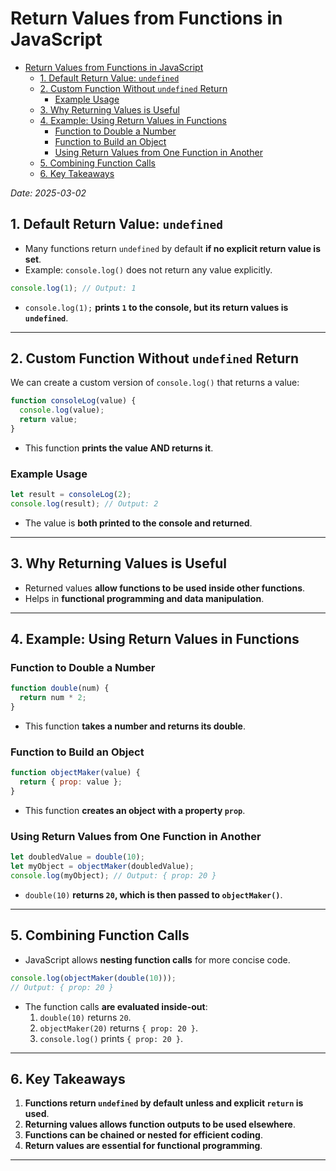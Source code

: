 # Return Values from Functions in JavaScript

<!--toc:start-->

- [Return Values from Functions in JavaScript](#return-values-from-functions-in-javascript)
  - [1. Default Return Value: `undefined`](#1-default-return-value-undefined)
  - [2. Custom Function Without `undefined` Return](#2-custom-function-without-undefined-return)
    - [Example Usage](#example-usage)
  - [3. Why Returning Values is Useful](#3-why-returning-values-is-useful)
  - [4. Example: Using Return Values in Functions](#4-example-using-return-values-in-functions)
    - [Function to Double a Number](#function-to-double-a-number)
    - [Function to Build an Object](#function-to-build-an-object)
    - [Using Return Values from One Function in Another](#using-return-values-from-one-function-in-another)
  - [5. Combining Function Calls](#5-combining-function-calls)
  - [6. Key Takeaways](#6-key-takeaways)
  <!--toc:end-->

_Date: 2025-03-02_

## 1. Default Return Value: `undefined`

- Many functions return `undefined` by default **if no explicit return value is set**.
- Example: `console.log()` does not return any value explicitly.

```js
console.log(1); // Output: 1
```

- `console.log(1);` **prints `1` to the console, but its return values is `undefined`**.

---

## 2. Custom Function Without `undefined` Return

We can create a custom version of `console.log()` that returns a value:

```js
function consoleLog(value) {
  console.log(value);
  return value;
}
```

- This function **prints the value AND returns it**.

### Example Usage

```js
let result = consoleLog(2);
console.log(result); // Output: 2
```

- The value is **both printed to the console and returned**.

---

## 3. Why Returning Values is Useful

- Returned values **allow functions to be used inside other functions**.
- Helps in **functional programming and data manipulation**.

---

## 4. Example: Using Return Values in Functions

### Function to Double a Number

```js
function double(num) {
  return num * 2;
}
```

- This function **takes a number and returns its double**.

### Function to Build an Object

```js
function objectMaker(value) {
  return { prop: value };
}
```

- This function **creates an object with a property `prop`**.

### Using Return Values from One Function in Another

```js
let doubledValue = double(10);
let myObject = objectMaker(doubledValue);
console.log(myObject); // Output: { prop: 20 }
```

- `double(10)` **returns `20`, which is then passed to `objectMaker()`**.

---

## 5. Combining Function Calls

- JavaScript allows **nesting function calls** for more concise code.

```js
console.log(objectMaker(double(10)));
// Output: { prop: 20 }
```

- The function calls **are evaluated inside-out**:
  1.  `double(10)` returns `20`.
  2.  `objectMaker(20)` returns `{ prop: 20 }`.
  3.  `console.log()` prints `{ prop: 20 }`.

---

## 6. Key Takeaways

1. **Functions return `undefined` by default unless and explicit `return` is used**.
2. **Returning values allows function outputs to be used elsewhere**.
3. **Functions can be chained or nested for efficient coding**.
4. **Return values are essential for functional programming**.

---
